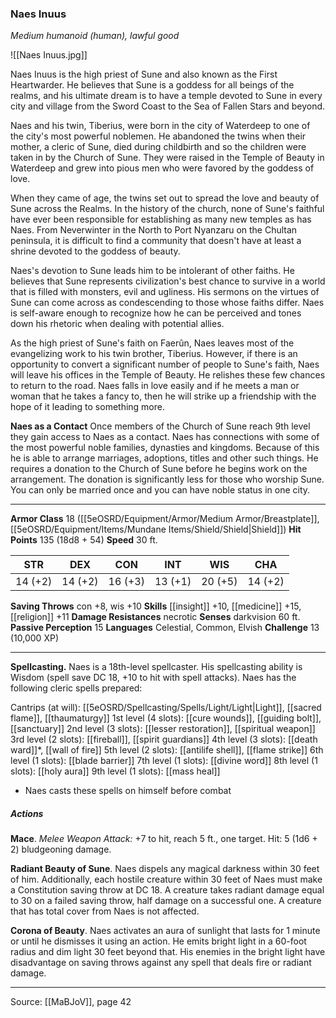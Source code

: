 ### Naes Inuus
_Medium humanoid (human), lawful good_

![[Naes Inuus.jpg]]

Naes Inuus is the high priest of Sune and also known as the First Heartwarder. He believes that Sune is a goddess for all beings of the realms, and his ultimate dream is to have a temple devoted to Sune in every city and village from the Sword Coast to the Sea of Fallen Stars and beyond.

Naes and his twin, Tiberius, were born in the city of Waterdeep to one of the city's most powerful noblemen. He abandoned the twins when their mother, a cleric of Sune, died during childbirth and so the children were taken in by the Church of Sune. They were raised in the Temple of Beauty in Waterdeep and grew into pious men who were favored by the goddess of love.

When they came of age, the twins set out to spread the love and beauty of Sune across the Realms. In the history of the church, none of Sune's faithful have ever been responsible for establishing as many new temples as has Naes. From Neverwinter in the North to Port Nyanzaru on the Chultan peninsula, it is difficult to find a community that doesn't have at least a shrine devoted to the goddess of beauty.

Naes's devotion to Sune leads him to be intolerant of other faiths. He believes that Sune represents civilization's best chance to survive in a world that is filled with monsters, evil and ugliness. His sermons on the virtues of Sune can come across as condescending to those whose faiths differ. Naes is self-aware enough to recognize how he can be perceived and tones down his rhetoric when dealing with potential allies.

As the high priest of Sune's faith on Faerûn, Naes leaves most of the evangelizing work to his twin brother, Tiberius. However, if there is an opportunity to convert a significant number of people to Sune's faith, Naes will leave his offices in the Temple of Beauty. He relishes these few chances to return to the road. Naes falls in love easily and if he meets a man or woman that he takes a fancy to, then he will strike up a friendship with the hope of it leading to something more.

**Naes as a Contact** Once members of the Church of Sune reach 9th level they gain access to Naes as a contact. Naes has connections with some of the most powerful noble families, dynasties and kingdoms. Because of this he is able to arrange marriages, adoptions, titles and other such things. He requires a donation to the Church of Sune before he begins work on the arrangement. The donation is significantly less for those who worship Sune. You can only be married once and you can have noble status in one city.






---

**Armor Class** 18 ([[5eOSRD/Equipment/Armor/Medium Armor/Breastplate]], [[5eOSRD/Equipment/Items/Mundane Items/Shield/Shield|Shield]])
**Hit Points** 135 (18d8 + 54)
**Speed** 30 ft.

| STR     | DEX     | CON     | INT     | WIS     | CHA     |
|---------|---------|---------|---------|---------|---------|
| 14 (+2) | 14 (+2) | 16 (+3) | 13 (+1) | 20 (+5) | 14 (+2) |

**Saving Throws** con +8, wis +10
**Skills** [[insight]] +10, [[medicine]] +15, [[religion]] +11
**Damage Resistances** necrotic
**Senses** darkvision 60 ft.
**Passive Perception** 15
**Languages** Celestial, Common, Elvish
**Challenge** 13 (10,000 XP)

---

**Spellcasting.** Naes is a 18th-level spellcaster. His spellcasting ability is Wisdom (spell save DC 18, +10 to hit with spell attacks). Naes has the following cleric spells prepared:

Cantrips (at will): [[5eOSRD/Spellcasting/Spells/Light/Light|Light]], [[sacred flame]], [[thaumaturgy]]
1st level (4 slots): [[cure wounds]], [[guiding bolt]], [[sanctuary]]
2nd level (3 slots): [[lesser restoration]], [[spiritual weapon]]
3rd level (2 slots): [[fireball]], [[spirit guardians]]
4th level (3 slots): [[death ward]]*, [[wall of fire]]
5th level (2 slots): [[antilife shell]], [[flame strike]]
6th level (1 slots): [[blade barrier]]
7th level (1 slots): [[divine word]]
8th level (1 slots): [[holy aura]]
9th level (1 slots): [[mass heal]]

* Naes casts these spells on himself before combat

##### Actions
**Mace**. _Melee Weapon Attack:_ +7 to hit, reach 5 ft., one target. Hit: 5 (1d6 + 2) bludgeoning damage.

**Radiant Beauty of Sune**. Naes dispels any magical darkness within 30 feet of him. Additionally, each hostile creature within 30 feet of Naes must make a Constitution saving throw at DC 18. A creature takes radiant damage equal to 30 on a failed saving throw, half damage on a successful one. A creature that has total cover from Naes is not affected.

**Corona of Beauty**. Naes activates an aura of sunlight that lasts for 1 minute or until he dismisses it using an action. He emits bright light in a 60-foot radius and dim light 30 feet beyond that. His enemies in the bright light have disadvantage on saving throws against any spell that deals fire or radiant damage.


---

Source: [[MaBJoV]], page 42